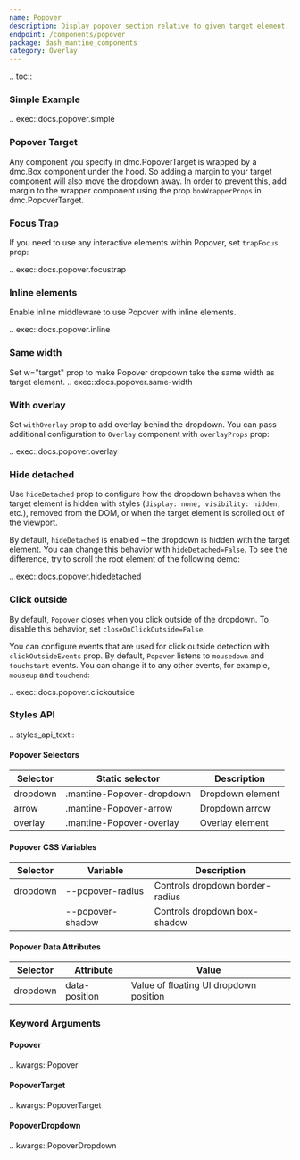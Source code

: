 ```yaml
---
name: Popover
description: Display popover section relative to given target element.
endpoint: /components/popover
package: dash_mantine_components
category: Overlay
---
```


.. toc::

### Simple Example

.. exec::docs.popover.simple

### Popover Target

Any component you specify in dmc.PopoverTarget is wrapped by a dmc.Box component under the hood. So adding a margin
to your target component will also move the dropdown away. In order to prevent this, add margin to the wrapper component
using the prop `boxWrapperProps` in dmc.PopoverTarget.

### Focus Trap

If you need to use any interactive elements within Popover, set `trapFocus` prop:

.. exec::docs.popover.focustrap

### Inline elements

Enable inline middleware to use Popover with inline elements.

.. exec::docs.popover.inline


### Same width

Set w="target" prop to make Popover dropdown take the same width as target element.
.. exec::docs.popover.same-width

### With overlay
Set `withOverlay` prop to add overlay behind the dropdown. You can pass additional configuration to `Overlay` component with `overlayProps` prop:

.. exec::docs.popover.overlay

### Hide detached

Use `hideDetached` prop to configure how the dropdown behaves when the target element is hidden with styles 
(`display: none, visibility: hidden,` etc.), removed from the DOM, or when the target element is scrolled out of the viewport.

By default, `hideDetached` is enabled – the dropdown is hidden with the target element. You can change this behavior
with `hideDetached=False`. To see the difference, try to scroll the root element of the following demo:


.. exec::docs.popover.hidedetached

### Click outside
By default, `Popover` closes when you click outside of the dropdown. To disable this behavior, set `closeOnClickOutside=False`.

You can configure events that are used for click outside detection with `clickOutsideEvents` prop. By default, `Popover`
listens to `mousedown` and `touchstart` events. You can change it to any other events, for example, `mouseup` and `touchend`:


.. exec::docs.popover.clickoutside

### Styles API

.. styles_api_text::

#### Popover Selectors

| Selector  | Static selector             | Description          |
|-----------|------------------------------|----------------------|
| dropdown  | .mantine-Popover-dropdown    | Dropdown element     |
| arrow     | .mantine-Popover-arrow       | Dropdown arrow       |
| overlay   | .mantine-Popover-overlay     | Overlay element      |


#### Popover CSS Variables

| Selector  | Variable           | Description                    |
|-----------|--------------------|--------------------------------|
| dropdown  | --popover-radius   | Controls dropdown border-radius |
|           | --popover-shadow   | Controls dropdown box-shadow    |


#### Popover Data Attributes

| Selector  | Attribute       | Value                             |
|-----------|-----------------|-----------------------------------|
| dropdown  | data-position   | Value of floating UI dropdown position |


### Keyword Arguments

#### Popover

.. kwargs::Popover

#### PopoverTarget

.. kwargs::PopoverTarget

#### PopoverDropdown

.. kwargs::PopoverDropdown
